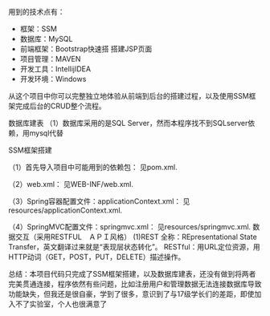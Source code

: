用到的技术点有：
* 框架：SSM
* 数据库：MySQL
* 前端框架：Bootstrap快速搭	搭建JSP页面
* 项目管理：MAVEN
* 开发工具：IntellijIDEA
* 开发环境：Windows

从这个项目中你可以完整独立地体验从前端到后台的搭建过程，以及使用SSM框架完成后台的CRUD整个流程。



数据库建表
（1）数据库采用的是SQL Server，然而本程序找不到SQLserver依赖，用mysql代替


SSM框架搭建

（1）首先导入项目中可能用到的依赖包：
见pom.xml.

（2）web.xml：
见WEB-INF/web.xml.

（3）Spring容器配置文件：applicationContext.xml：
见resources/applicationContext.xml.

（4）SpringMVC配置文件：springmvc.xml：
见resources/springmvc.xml.
数据交互（采用RESTFUL　ＡＰＩ风格）
 (1)REST 全称：REpresentational State Transfer，英文翻译过来就是“表现层状态转化”。
RESTful：用URL定位资源，用HTTP动词（GET，POST，PUT，DELETE）描述操作。

总结：本项目代码只完成了SSM框架搭建，以及数据库建表，还没有做到将两者完美贯通连接，程序依然有些问题，比如注册用户和管理数据无法连接数据库导致功能缺失，但我还是很自豪，学到了很多，意识到了与17级学长们的差距，即使加入不了实验室，个人也很满意了
 
